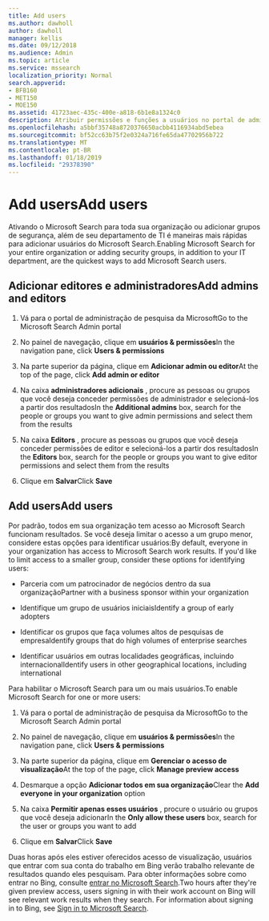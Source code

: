 ```yaml
---
title: Add users
ms.author: dawholl
author: dawholl
manager: kellis
ms.date: 09/12/2018
ms.audience: Admin
ms.topic: article
ms.service: mssearch
localization_priority: Normal
search.appverid:
- BFB160
- MET150
- MOE150
ms.assetid: 41723aec-435c-400e-a818-6b1e8a1324c0
description: Atribuir permissões e funções a usuários no portal de administração de pesquisa da Microsoft, editores e administradores
ms.openlocfilehash: a5bbf35748a8720376650acbb4116934abd5ebea
ms.sourcegitcommit: bf52cc63b75f2e0324a716fe65da47702956b722
ms.translationtype: MT
ms.contentlocale: pt-BR
ms.lasthandoff: 01/18/2019
ms.locfileid: "29378390"
---
```

# <a name="add-users"></a><span data-ttu-id="1341a-103">Add users</span><span class="sxs-lookup"><span data-stu-id="1341a-103">Add users</span></span>

<span data-ttu-id="1341a-104">Ativando o Microsoft Search para toda sua organização ou adicionar grupos de segurança, além de seu departamento de TI é maneiras mais rápidas para adicionar usuários do Microsoft Search.</span><span class="sxs-lookup"><span data-stu-id="1341a-104">Enabling Microsoft Search for your entire organization or adding security groups, in addition to your IT department, are the quickest ways to add Microsoft Search users.</span></span>
  
## <a name="add-admins-and-editors"></a><span data-ttu-id="1341a-105">Adicionar editores e administradores</span><span class="sxs-lookup"><span data-stu-id="1341a-105">Add admins and editors</span></span>

1. <span data-ttu-id="1341a-106">Vá para o portal de administração de pesquisa da Microsoft</span><span class="sxs-lookup"><span data-stu-id="1341a-106">Go to the Microsoft Search Admin portal</span></span>
    
2. <span data-ttu-id="1341a-107">No painel de navegação, clique em **usuários &amp; permissões**</span><span class="sxs-lookup"><span data-stu-id="1341a-107">In the navigation pane, click **Users &amp; permissions**</span></span>
    
3. <span data-ttu-id="1341a-108">Na parte superior da página, clique em **Adicionar admin ou editor**</span><span class="sxs-lookup"><span data-stu-id="1341a-108">At the top of the page, click **Add admin or editor**</span></span>
    
4. <span data-ttu-id="1341a-109">Na caixa **administradores adicionais** , procure as pessoas ou grupos que você deseja conceder permissões de administrador e selecioná-los a partir dos resultados</span><span class="sxs-lookup"><span data-stu-id="1341a-109">In the **Additional admins** box, search for the people or groups you want to give admin permissions and select them from the results</span></span> 
    
5. <span data-ttu-id="1341a-110">Na caixa **Editors** , procure as pessoas ou grupos que você deseja conceder permissões de editor e selecioná-los a partir dos resultados</span><span class="sxs-lookup"><span data-stu-id="1341a-110">In the **Editors** box, search for the people or groups you want to give editor permissions and select them from the results</span></span> 
    
6. <span data-ttu-id="1341a-111">Clique em **Salvar**</span><span class="sxs-lookup"><span data-stu-id="1341a-111">Click **Save**</span></span>
    
## <a name="add-users"></a><span data-ttu-id="1341a-112">Add users</span><span class="sxs-lookup"><span data-stu-id="1341a-112">Add users</span></span>

<span data-ttu-id="1341a-p101">Por padrão, todos em sua organização tem acesso ao Microsoft Search funcionam resultados. Se você deseja limitar o acesso a um grupo menor, considere estas opções para identificar usuários:</span><span class="sxs-lookup"><span data-stu-id="1341a-p101">By default, everyone in your organization has access to Microsoft Search work results. If you'd like to limit access to a smaller group, consider these options for identifying users:</span></span>
  
- <span data-ttu-id="1341a-115">Parceria com um patrocinador de negócios dentro da sua organização</span><span class="sxs-lookup"><span data-stu-id="1341a-115">Partner with a business sponsor within your organization</span></span>
    
- <span data-ttu-id="1341a-116">Identifique um grupo de usuários iniciais</span><span class="sxs-lookup"><span data-stu-id="1341a-116">Identify a group of early adopters</span></span>
    
- <span data-ttu-id="1341a-117">Identificar os grupos que faça volumes altos de pesquisas de empresa</span><span class="sxs-lookup"><span data-stu-id="1341a-117">Identify groups that do high volumes of enterprise searches</span></span>
    
- <span data-ttu-id="1341a-118">Identificar usuários em outras localidades geográficas, incluindo internacional</span><span class="sxs-lookup"><span data-stu-id="1341a-118">Identify users in other geographical locations, including international</span></span>
    
<span data-ttu-id="1341a-119">Para habilitar o Microsoft Search para um ou mais usuários.</span><span class="sxs-lookup"><span data-stu-id="1341a-119">To enable Microsoft Search for one or more users:</span></span>
  
1. <span data-ttu-id="1341a-120">Vá para o portal de administração de pesquisa da Microsoft</span><span class="sxs-lookup"><span data-stu-id="1341a-120">Go to the Microsoft Search Admin portal</span></span>
    
2. <span data-ttu-id="1341a-121">No painel de navegação, clique em **usuários &amp; permissões**</span><span class="sxs-lookup"><span data-stu-id="1341a-121">In the navigation pane, click **Users &amp; permissions**</span></span>
    
3. <span data-ttu-id="1341a-122">Na parte superior da página, clique em **Gerenciar o acesso de visualização**</span><span class="sxs-lookup"><span data-stu-id="1341a-122">At the top of the page, click **Manage preview access**</span></span>
    
4. <span data-ttu-id="1341a-123">Desmarque a opção **Adicionar todos em sua organização**</span><span class="sxs-lookup"><span data-stu-id="1341a-123">Clear the **Add everyone in your organization** option</span></span> 
    
5. <span data-ttu-id="1341a-124">Na caixa **Permitir apenas esses usuários** , procure o usuário ou grupos que você deseja adicionar</span><span class="sxs-lookup"><span data-stu-id="1341a-124">In the **Only allow these users** box, search for the user or groups you want to add</span></span> 
    
6. <span data-ttu-id="1341a-125">Clique em **Salvar**</span><span class="sxs-lookup"><span data-stu-id="1341a-125">Click **Save**</span></span>
    
<span data-ttu-id="1341a-p102">Duas horas após eles estiver oferecidos acesso de visualização, usuários que entrar com sua conta do trabalho em Bing verão trabalho relevante de resultados quando eles pesquisam. Para obter informações sobre como entrar no Bing, consulte [entrar no Microsoft Search](use/sign-in.md).</span><span class="sxs-lookup"><span data-stu-id="1341a-p102">Two hours after they're given preview access, users signing in with their work account on Bing will see relevant work results when they search. For information about signing in to Bing, see [Sign in to Microsoft Search](use/sign-in.md).</span></span>